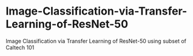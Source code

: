 # Image-Classification-via-Transfer-Learning-of-ResNet-50
Image Classification via Transfer Learning of ResNet-50 using subset of Caltech 101
